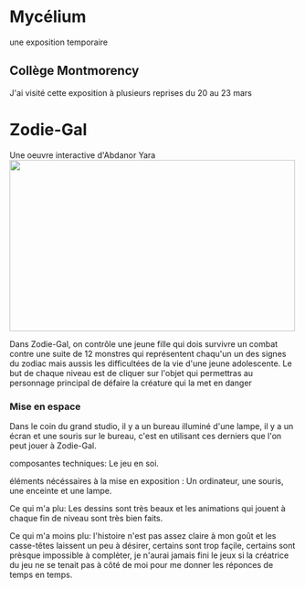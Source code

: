 # Mycélium
une exposition temporaire
## Collège Montmorency
J'ai visité cette exposition à plusieurs reprises du 20 au 23 mars
# Zodie-Gal
Une oeuvre interactive d'Abdanor Yara
<img src="media/affiche_expo.jpg" width="500" height="300">

Dans Zodie-Gal, on contrôle une jeune fille qui dois survivre un combat contre une suite de 12 monstres qui représentent chaqu'un un des signes du zodiac mais aussis les difficultées de la vie d'une jeune adolescente. Le but de chaque niveau  est de cliquer sur l'objet qui permettras au personnage principal de défaire la créature qui la met en danger

### Mise en espace
Dans le coin du grand studio, il y a un bureau illuminé d'une lampe, il y a un écran et une souris sur le bureau, c'est en utilisant ces derniers que l'on peut jouer à Zodie-Gal.

composantes techniques: Le jeu en soi.

éléments nécéssaires à la mise en exposition : Un ordinateur, une souris, une enceinte et une lampe.

Ce qui m'a plu: Les dessins sont très beaux et les animations qui jouent à chaque fin de niveau sont très bien faits.

Ce qui m'a moins plu: l'histoire n'est pas assez claire à mon goût et les casse-têtes laissent un peu à désirer, certains sont trop façile, certains sont prèsque impossible à complèter, je n'aurai jamais fini le jeux si la créatrice du jeu ne se tenait pas à côté de moi pour me donner les réponces de temps en temps.

